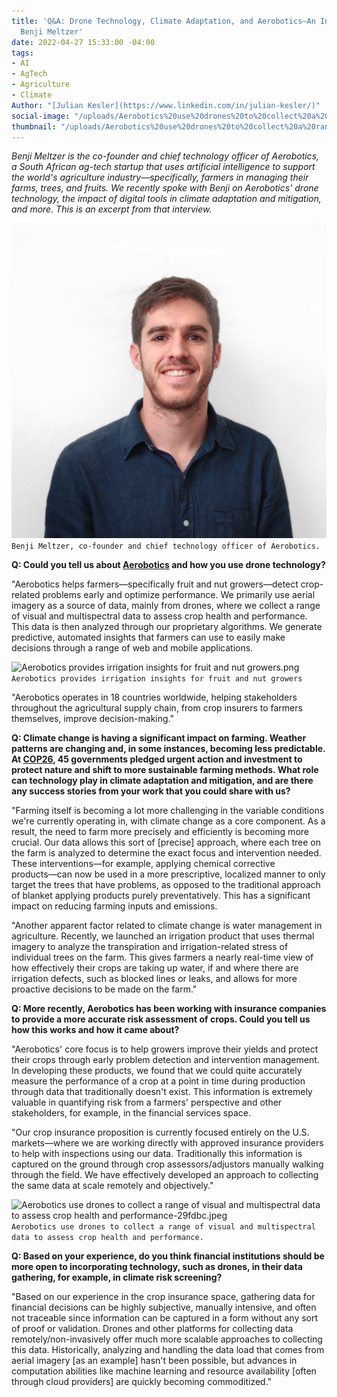 ```yaml
---
title: 'Q&A: Drone Technology, Climate Adaptation, and Aerobotics—An Interview with
  Benji Meltzer'
date: 2022-04-27 15:33:00 -04:00
tags:
- AI
- AgTech
- Agriculture
- Climate
Author: "[Julian Kesler](https://www.linkedin.com/in/julian-kesler/)"
social-image: "/uploads/Aerobotics%20use%20drones%20to%20collect%20a%20range%20of%20visual%20and%20multispectral%20data%20to%20assess%20crop%20health%20and%20performance-29fdbc.jpeg"
thumbnail: "/uploads/Aerobotics%20use%20drones%20to%20collect%20a%20range%20of%20visual%20and%20multispectral%20data%20to%20assess%20crop%20health%20and%20performance-29fdbc.jpeg"
---
```


*Benji Meltzer is the co-founder and chief technology officer of Aerobotics, a South African ag-tech startup that uses artificial intelligence to support the world's agriculture industry—specifically, farmers in managing their farms, trees, and fruits. We recently spoke with Benji on Aerobotics' drone technology, the impact of digital tools in climate adaptation and mitigation, and more. This is an excerpt from that interview.*

![Benji Meltzer, Co-Founder and CTO of Aerobotics.jpg](/uploads/Benji%20Meltzer,%20Co-Founder%20and%20CTO%20of%20Aerobotics.jpg)`Benji Meltzer, co-founder and chief technology officer of Aerobotics.`

<!--more--> 

**Q: Could you tell us about [Aerobotics](https://www.aerobotics.com/) and how you use drone technology?**

"Aerobotics helps farmers—specifically fruit and nut growers—detect crop-related problems early and optimize performance. We primarily use aerial imagery as a source of data, mainly from drones, where we collect a range of visual and multispectral data to assess crop health and performance. This data is then analyzed through our proprietary algorithms. We generate predictive, automated insights that farmers can use to easily make decisions through a range of web and mobile applications.

![Aerobotics provides irrigation insights for fruit and nut growers.png](/uploads/Aerobotics%20provides%20irrigation%20insights%20for%20fruit%20and%20nut%20growers.png)`Aerobotics provides irrigation insights for fruit and nut growers`

"Aerobotics operates in 18 countries worldwide, helping stakeholders throughout the agricultural supply chain, from crop insurers to farmers themselves, improve decision-making."
 
**Q: Climate change is having a significant impact on farming. Weather patterns are changing and, in some instances, becoming less predictable. At [COP26](https://nam11.safelinks.protection.outlook.com/?url=https%3A%2F%2Fukcop26.org%2Fnations-and-businesses-commit-to-create-sustainable-agriculture-and-land-use%2F&data=04%7C01%7CJulian_Kesler%40dai.com%7Cd99e8ae334b5497a2a5008da18b18dc9%7C7107113de20b4c20a4ce553cabbf686d%7C1%7C0%7C637849449584769339%7CUnknown%7CTWFpbGZsb3d8eyJWIjoiMC4wLjAwMDAiLCJQIjoiV2luMzIiLCJBTiI6Ik1haWwiLCJXVCI6Mn0%3D%7C3000&sdata=fbg20vL24iJKzrHE%2BpeMRG%2BY%2BoqS6Ki55sFzsLoL2vg%3D&reserved=0), 45 governments pledged urgent action and investment to protect nature and shift to more sustainable farming methods. What role can technology play in climate adaptation and mitigation, and are there any success stories from your work that you could share with us?**

"Farming itself is becoming a lot more challenging in the variable conditions we're currently operating in, with climate change as a core component. As a result, the need to farm more precisely and efficiently is becoming more crucial. Our data allows this sort of [precise] approach, where each tree on the farm is analyzed to determine the exact focus and intervention needed. These interventions―for example, applying chemical corrective products―can now be used in a more prescriptive, localized manner to only target the trees that have problems, as opposed to the traditional approach of blanket applying products purely preventatively. This has a significant impact on reducing farming inputs and emissions.
 
"Another apparent factor related to climate change is water management in agriculture. Recently, we launched an irrigation product that uses thermal imagery to analyze the transpiration and irrigation-related stress of individual trees on the farm. This gives farmers a nearly real-time view of how effectively their crops are taking up water, if and where there are irrigation defects, such as blocked lines or leaks, and allows for more proactive decisions to be made on the farm."
 
**Q: More recently, Aerobotics has been working with insurance companies to provide a more accurate risk assessment of crops. Could you tell us how this works and how it came about?**

"Aerobotics' core focus is to help growers improve their yields and protect their crops through early problem detection and intervention management. In developing these products, we found that we could quite accurately measure the performance of a crop at a point in time during production through data that traditionally doesn't exist. This information is extremely valuable in quantifying risk from a farmers' perspective and other stakeholders, for example, in the financial services space. 
 
"Our crop insurance proposition is currently focused entirely on the U.S. markets—where we are working directly with approved insurance providers to help with inspections using our data. Traditionally this information is captured on the ground through crop assessors/adjustors manually walking through the field. We have effectively developed an approach to collecting the same data at scale remotely and objectively."

![Aerobotics use drones to collect a range of visual and multispectral data to assess crop health and performance-29fdbc.jpeg](/uploads/Aerobotics%20use%20drones%20to%20collect%20a%20range%20of%20visual%20and%20multispectral%20data%20to%20assess%20crop%20health%20and%20performance-29fdbc.jpeg)`Aerobotics use drones to collect a range of visual and multispectral data to assess crop health and performance.`

**Q: Based on your experience, do you think financial institutions should be more open to incorporating technology, such as drones, in their data gathering, for example, in climate risk screening?**

"Based on our experience in the crop insurance space, gathering data for financial decisions can be highly subjective, manually intensive, and often not traceable since information can be captured in a form without any sort of proof or validation. Drones and other platforms for collecting data remotely/non-invasively offer much more scalable approaches to collecting this data. Historically, analyzing and handling the data load that comes from aerial imagery [as an example] hasn't been possible, but advances in computation abilities like machine learning and resource availability [often through cloud providers] are quickly becoming commoditized."  